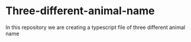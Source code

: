 # Three-different-animal-name
In this repository we are creating a typescript file of  three different animal name
